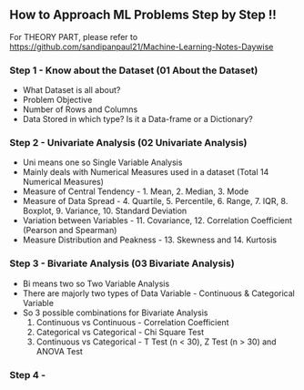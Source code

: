 ## How to Approach ML Problems Step by Step !! 

For THEORY PART, please refer to https://github.com/sandipanpaul21/Machine-Learning-Notes-Daywise

### Step 1 - Know about the Dataset (01 About the Dataset)
* What Dataset is all about?
* Problem Objective
* Number of Rows and Columns
* Data Stored in which type? Is it a Data-frame or a Dictionary?

### Step 2 - Univariate Analysis (02 Univariate Analysis)
* Uni means one so Single Variable Analysis
* Mainly deals with Numerical Measures used in a dataset (Total 14 Numerical Measures)
* Measure of Central Tendency - 1. Mean, 2. Median, 3. Mode
* Measure of Data Spread - 4. Quartile, 5. Percentile, 6. Range, 7. IQR, 8. Boxplot, 9. Variance, 10. Standard Deviation
* Variation between Variables - 11. Covariance, 12. Correlation Coefficient (Pearson and Spearman)
* Measure Distribution and Peakness - 13. Skewness and 14. Kurtosis

### Step 3 - Bivariate Analysis (03 Bivariate Analysis)
* Bi means two so Two Variable Analysis
* There are majorly two types of Data Variable - Continuous & Categorical Variable
* So 3 possible combinations for Bivariate Analysis
  1. Continuous vs Continuous - Correlation Coefficient 
  2. Categorical vs Categorical - Chi Square Test
  3. Continuous vs Categorical - T Test (n < 30), Z Test (n > 30) and ANOVA Test

### Step 4 -
